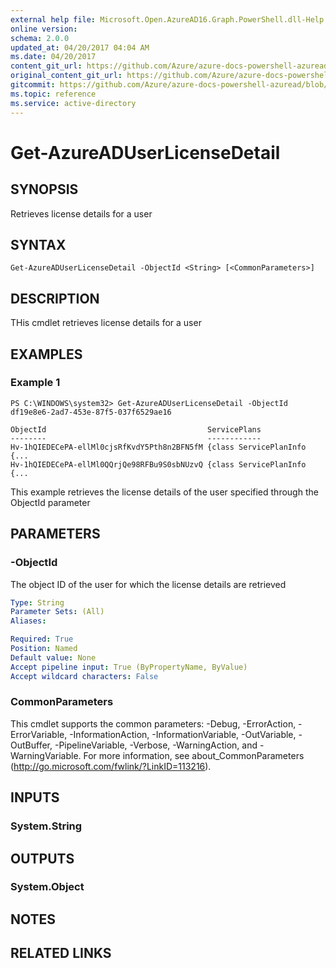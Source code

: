 ```yaml
---
external help file: Microsoft.Open.AzureAD16.Graph.PowerShell.dll-Help.xml
online version:
schema: 2.0.0
updated_at: 04/20/2017 04:04 AM
ms.date: 04/20/2017
content_git_url: https://github.com/Azure/azure-docs-powershell-azuread/blob/VinceSmith-patch-3/Azure%20AD%20Cmdlets/AzureAD/v2/Get-AzureADUserLicenseDetail.md
original_content_git_url: https://github.com/Azure/azure-docs-powershell-azuread/blob/VinceSmith-patch-3/Azure%20AD%20Cmdlets/AzureAD/v2/Get-AzureADUserLicenseDetail.md
gitcommit: https://github.com/Azure/azure-docs-powershell-azuread/blob/424c08eff259398d1aa2f26116c38cea5e911b45
ms.topic: reference
ms.service: active-directory
---
```


# Get-AzureADUserLicenseDetail

## SYNOPSIS
Retrieves license details for a user

## SYNTAX

```
Get-AzureADUserLicenseDetail -ObjectId <String> [<CommonParameters>]
```

## DESCRIPTION
THis cmdlet retrieves license details for a user

## EXAMPLES

### Example 1
```
PS C:\WINDOWS\system32> Get-AzureADUserLicenseDetail -ObjectId df19e8e6-2ad7-453e-87f5-037f6529ae16

ObjectId                                    ServicePlans
--------                                    ------------
Hv-1hQIEDECePA-ellMl0cjsRfKvdY5Pth8n2BFN5fM {class ServicePlanInfo {...
Hv-1hQIEDECePA-ellMl0QQrjQe98RFBu9S0sbNUzvQ {class ServicePlanInfo {...
```

This example retrieves the license details of the user specified through the ObjectId parameter

## PARAMETERS

### -ObjectId
The object ID of the user for which the license details are retrieved

```yaml
Type: String
Parameter Sets: (All)
Aliases: 

Required: True
Position: Named
Default value: None
Accept pipeline input: True (ByPropertyName, ByValue)
Accept wildcard characters: False
```

### CommonParameters
This cmdlet supports the common parameters: -Debug, -ErrorAction, -ErrorVariable, -InformationAction, -InformationVariable, -OutVariable, -OutBuffer, -PipelineVariable, -Verbose, -WarningAction, and -WarningVariable. For more information, see about_CommonParameters (http://go.microsoft.com/fwlink/?LinkID=113216).

## INPUTS

### System.String

## OUTPUTS

### System.Object

## NOTES

## RELATED LINKS

